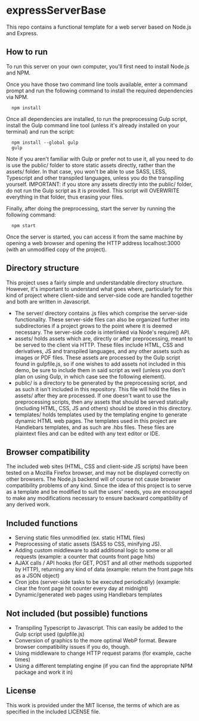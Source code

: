 # expressServerBase

This repo contains a functional template for a web server based on Node.js and Express.

## How to run

To run this server on your own computer, you'll first need to install Node.js and NPM.

Once you have those two command line tools available, enter a command prompt and run the following command to install the required dependencies via NPM.

```
  npm install
```

Once all dependencies are installed, to run the preprocessing Gulp script, install the Gulp command line tool (unless it's already installed on your terminal) and run the script:

```
  npm install --global gulp
  gulp
```

Note if you aren't familiar with Gulp or prefer not to use it, all you need to do is use the public/ folder to store static assets directly, rather than the assets/ folder. In that case, you won't be able to use SASS, LESS, Typescript and other transpiled languages, unless you do the transpiling yourself. IMPORTANT: if you store any assets directly into the public/ folder, do not run the Gulp script as it is provided. This script will OVERWRITE everything in that folder, thus erasing your files.

Finally, after doing the preprocessing, start the server by running the following command:

```
  npm start
```

Once the server is started, you can access it from the same machine by opening a web browser and opening the HTTP address localhost:3000 (with an unmodified copy of the project).

## Directory structure

This project uses a fairly simple and understandable directory structure. However, it's important to understand what goes where, particularly for this kind of project where client-side and server-side code are handled together and both are written in Javascript.

- The server/ directory contains .js files which comprise the server-side functionality. These server-side files can also be organized further into subdirectories if a project grows to the point where it is deemed necessary. The server-side code is interlinked via Node's require() API.
- assets/ holds assets which are, directly or after preprocessing, meant to be served to the client via HTTP. These files include HTML, CSS and derivatives, JS and transpiled languages, and any other assets such as images or PDF files. These assets are processed by the Gulp script found in gulpfile.js, so if one wishes to add assets not included in this demo, be sure to include them in said script as well (unless you don't plan on using Gulp, in which case see the following element).
- public/ is a directory to be generated by the preprocessing script, and as such it isn't included in this repository. This file will hold the files in assets/ after they are processed. If one doesn't want to use the preprocessing scripts, then any assets that should be served statically (including HTML, CSS, JS and others) should be stored in this directory.
- templates/ holds templates used by the templating engine to generate dynamic HTML web pages. The templates used in this project are Handlebars templates, and as such are .hbs files. These files are plaintext files and can be edited with any text editor or IDE.

## Browser compatibility

The included web sites (HTML, CSS and client-side JS scripts) have been tested on a Mozilla Firefox browser, and may not be displayed correctly on other browsers. The Node.js backend will of course not cause browser compatibility problems of any kind. Since the idea of this project is to serve as a template and be modified to suit the users' needs, you are encouraged to make any modifications necessary to ensure backward compatibility of any derived work.

## Included functions

- Serving static files unmodified (ex. static HTML files)
- Preprocessing of static assets (SASS to CSS, minifying JS).
- Adding custom middleware to add additional logic to some or all requests (example: a counter that counts front page hits)
- AJAX calls / API hooks (for GET, POST and all other methods supported by HTTP), returning any kind of data (example: return the front page hits as a JSON object)
- Cron jobs (server-side tasks to be executed periodically) (example: clear the front page hit counter every day at midnight)
- Dynamic/generated web pages using Handlebars templates

## Not included (but possible) functions

- Transpiling Typescript to Javascript. This can easily be added to the Gulp script used (gulpfile.js)
- Conversion of graphics to the more optimal WebP format. Beware browser compatibility issues if you do, though.
- Using middleware to change HTTP request params (for example, cache times)
- Using a different templating engine (if you can find the appropriate NPM package and work it in)

## License

This work is provided under the MIT license, the terms of which are as specified in the included LICENSE file.
